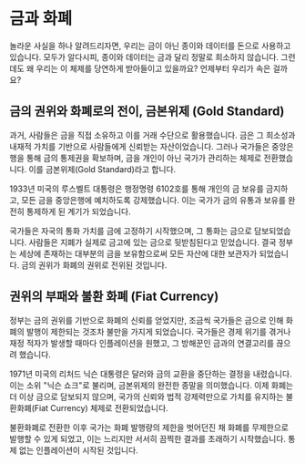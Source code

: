 # 금과 화폐
놀라운 사실을 하나 알려드리자면, 우리는 금이 아닌 종이와 데이터를 돈으로 사용하고 있습니다. 모두가 알다시피, 종이와 데이터는 금과 달리 정말로 희소하지 않습니다. 그런데도 왜 우리는 이 체제를 당연하게 받아들이고 있을까요? 언제부터 우리가 속은 걸까요?

## 금의 권위와 화폐로의 전이, 금본위제 (Gold Standard)
과거, 사람들은 금을 직접 소유하고 이를 거래 수단으로 활용했습니다. 금은 그 희소성과 내재적 가치를 기반으로 사람들에게 신뢰받는 자산이었습니다. 그러나 국가들은 중앙은행을 통해 금의 통제권을 확보하며, 금을 개인이 아닌 국가가 관리하는 체제로 전환했습니다. 이를 금본위제(Gold Standard)라고 합니다.

1933년 미국의 루스벨트 대통령은 행정명령 6102호를 통해 개인의 금 보유를 금지하고, 모든 금을 중앙은행에 예치하도록 강제했습니다. 이는 국가가 금의 유통과 보유를 완전히 통제하게 된 계기가 되었습니다.

국가들은 자국의 통화 가치를 금에 고정하기 시작했으며, 그 통화는 금으로 담보되었습니다. 사람들은 지폐가 실제로 금고에 있는 금으로 뒷받침된다고 믿었습니다. 결국 정부는 세상에 존재하는 대부분의 금을 보유함으로써 모든 자산에 대한 보관자가 되었습니다. 금의 권위가 화폐의 권위로 전위된 것입니다.

## 권위의 부패와 불환 화폐 (Fiat Currency)
정부는 금의 권위를 기반으로 화폐의 신뢰를 얻었지만, 조금씩 국가들은 금으로 인해 화폐의 발행이 제한되는 것조차 불만을 가지게 되었습니다. 국가들은 경제 위기를 겪거나 재정 적자가 발생할 때마다 인플레이션을 원했고, 그 방해꾼인 금과의 연결고리를 끊으려 했습니다.

1971년 미국의 리처드 닉슨 대통령은 달러와 금의 교환을 중단하는 결정을 내렸습니다. 이는 소위 "닉슨 쇼크"로 불리며, 금본위제의 완전한 종말을 의미했습니다. 이제 화폐는 더 이상 금으로 담보되지 않으며, 국가의 신뢰와 법적 강제력만으로 가치를 유지하는 불환화폐(Fiat Currency) 체제로 전환되었습니다.

불환화폐로 전환한 이후 국가는 화폐 발행량의 제한을 벗어던진 채 화폐를 무제한으로 발행할 수 있게 되었고, 이는 느리지만 서서히 끔찍한 결과를 초래하기 시작했습니다. 통제 없는 인플레이션이 시작된 것입니다.
